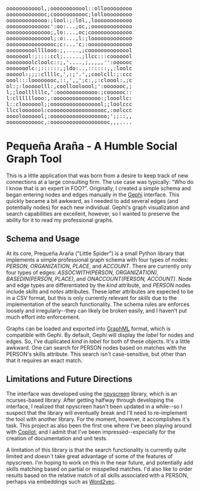 <pre>
oooooooooool,;oooooooooool::ollooooooooo
ooooooooooooc;cooooooooooc;lollooooooooo
ooooooooooooo:;lool:;:lol,,loooooooooooo
oooooooooooooc':oo:...;oc,;ooooooooooooo
oooooooooooooo;,lo:...,oc;cooooooooooooo
ooooooooooooool;:o:...,l:;looooooooooooo
oooooooooooooooc;c:...'c;:oooooooooooooo
ooooooooollllooo:;,....,;coooooooooooool
oooooool:;::::ccl;......;llcc:::cooooool
oooooooolcloolc::;,'....,;,,,,,'':oooooc
ooooooolc:;::::::,;ldo:..,::::::,,:loolc
oooool:;;;:cllllc,',:;'.',;coolcll:;:ccc
oool:::loooooooc,::,',,';c:,;:cloool:,;c
ol:;:looooolll:,coollooloool;':ooooooc,;
l;;loollllllc,':ooooooooooooo:;coooooc::
l:cllllllooo:,:ooooooooooooooo:;looollc:
l::clooooool;;ooooooooooooooool;;loolccc
llcclooooool:coooooooooooooooooc,:oolccc
oooolooooool;:oooooooooooooooooo;';;::,,
oooooooooooc,:ooooooooooooooooooc,,,....
</pre>
# Pequeña Araña - A Humble Social Graph Tool
This is a little application that was born from a desire to keep track of new connections at a large consulting firm. The use case was typically: "Who do I know that is an expert in FOO?". Originally, I created a simple schema and began entering nodes and edges manually in the [Gephi](https://gephi.org/) interface. This quickly became a bit awkward, as I needed to add several edges (and potentially nodes) for each new individual. Gephi's graph visualization and search capabilities are excellent, however, so I wanted to preserve the ability for it to read my professional graphs.

## Schema and Usage
At its core, Prequeña Araña ("Little Spider") is a small Python library that implements a simple professional graph schema with four types of nodes: *PERSON*, *ORGANIZATION*, *PLACE*, and *ACCOUNT*. There are currently only four types of edges: *ASSOCWITH(PERSON, ORGANIZATION)*, *BASEDIN(PERSON, PLACE)*, and *ONACCOUNT(PERSON, ACCOUNT)*. Node and edge types are differentiated by the *kind* attribute, and *PERSON* nodes include *skills* and *notes* attributes. These latter attributes are expected to be in a CSV format, but this is only currently relevant for *skills* due to the implementation of the search functionality. The schema rules are enforces loosely and irregularly--they can likely be broken easily, and I haven't put much effort into enforcement.

Graphs can be loaded and exported into [GraphML](http://graphml.graphdrawing.org/) format, which is compatible with Gephi. By default, Gephi will display the *label* for nodes and edges. So, I've duplicated *kind* in *label* for both of these objects. It's a little awkward. One can search for PERSON nodes based on matches with the PERSON's skills attribute. This search isn't case-sensitive, but other than that it requires an exact match.

## Limitations and Future Directions
The interface was developed using the [npyscreen](https://github.com/npcole/npyscreen) library, which is an ncurses-based library. After getting halfway through developing the interface, I realized that npyscreen hasn't been updated in a while--so I suspect that the library will eventually break and I'll need to re-implement the tool with another library. For the moment, however, it accomplishes it's task. This project as also been the first one where I've been playing around with [Copilot](https://github.com/features/copilot), and I admit that I've been impressed--especially for the creation of documentation and unit tests.

A limitation of this library is that the search functionality is currently quite limited and doesn´t take great advantage of some of the features of npyscreen. I'm hoping to work on this in the near future, and potentially add skills matching based on partial or misspelled matches. I'd also like to order results based on the relative match of all skills associated with a PERSON, perhaps via embeddings such as [Word2vec](https://en.wikipedia.org/wiki/Word2vec).
